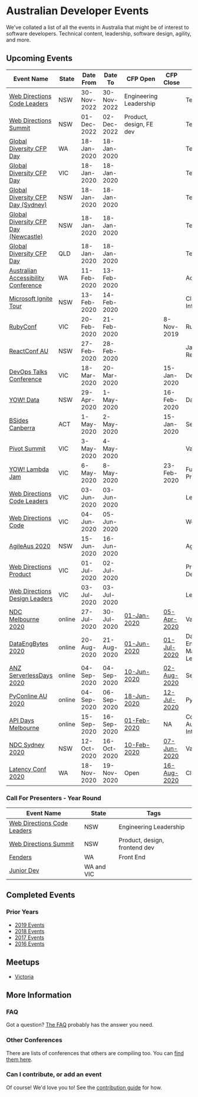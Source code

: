 
# Australian Developer Events

We've collated a list of all the events in Australia that might be of interest to software developers. Technical content, leadership, software design, agility, and more.

## Upcoming Events

| Event Name | State | Date From | Date To | CFP Open | CFP Close | Tags |
| ---------- | ----- | --------- | ------- | -------- | --------- | ---- |
| [Web Directions Code Leaders](https://webdirections.org/leaders) | NSW | 30-Nov-2022 | 30-Nov-2022 | Engineering Leadership|| Tech Talks |
| [Web Directions Summit](https://webdirections.org/summit) | NSW | 01-Dec-2022 | 02-Dec-2022 | Product, design, FE dev|| Tech Talks |
| [Global Diversity CFP Day](https://www.globaldiversitycfpday.com/events/223) | WA | 18-Jan-2020 | 18-Jan-2020 ||| Tech Talks |
| [Global Diversity CFP Day](https://www.globaldiversitycfpday.com/events/236) | VIC | 18-Jan-2020 | 18-Jan-2020 ||| Tech Talks |
| [Global Diversity CFP Day (Sydney)](https://www.globaldiversitycfpday.com/events/215) | NSW | 18-Jan-2020 | 18-Jan-2020 ||| Tech Talks |
| [Global Diversity CFP Day (Newcastle)](https://www.globaldiversitycfpday.com/events/245) | NSW | 18-Jan-2020 | 18-Jan-2020 ||| Tech Talks |
| [Global Diversity CFP Day](https://www.globaldiversitycfpday.com/events/240) | QLD | 18-Jan-2020 | 18-Jan-2020 ||| Tech Talks |
| [Australian Accessibility Conference](https://ozewai.org/conference/) | WA | 11-Feb-2020 | 13-Feb-2020 ||| Accessibility | 
| [Microsoft Ignite Tour](https://www.microsoft.com/en-au/ignite-the-tour/sydney) | NSW | 13-Feb-2020 | 14-Feb-2020 ||| Cloud Infrastructure |
| [RubyConf](https://www.rubyconf.org.au/2020) | VIC | 20-Feb-2020 | 21-Feb-2020 || 8-Nov-2019 | Ruby |
| [ReactConf AU](https://www.reactconf.com.au) | NSW | 27-Feb-2020 | 28-Feb-2020 || | JavaScript, React |
| [DevOps Talks Conference](https://devopstalks.com/au/devops.html/) | VIC | 18-Mar-2020 | 20-Mar-2020 || 15-Jan-2020 | DevOps |
| [YOW! Data](https://data.yowconference.com.au/) | NSW | 29-Apr-2020 | 1-May-2020 || 16-Feb-2020 | Data |
| [BSides Canberra](https://www.bsidescbr.com.au/) | ACT | 1-May-2020 |2-May-2020 || 15-Jan-2020 | Security |
| [Pivot Summit](https://www.pivotsummit.com.au/) | VIC | 3-May-2020 | 4-May-2020 ||| Various |
| [YOW! Lambda Jam](https://lambdajam.yowconference.com.au/) | VIC | 6-May-2020 | 8-May-2020 || 23-Feb-2020 | Functional Programming |VIC | 13-May-2020 | 14-May-2020 ||| Women in Tech |
| [Web Directions Code Leaders](https://www.webdirections.org/leaders/) | VIC | 03-Jun-2020 | 03-Jun-2020 ||| Leadership |
| [Web Directions Code](https://www.webdirections.org/code/) | VIC | 04-Jun-2020 | 05-Jun-2020 ||| Web |
| [AgileAus 2020](http://agileaustralia.com.au/2020/) | NSW | 15-Jun-2020 | 16-Jun-2020 ||| Agile |
| [Web Directions Product](https://www.webdirections.org/product/) | VIC | 01-Jul-2020 | 02-Jul-2020 ||| Product Design |
| [Web Directions Design Leaders](https://www.webdirections.org/designleaders/) | VIC | 03-Jul-2020 | 03-Jul-2020 ||| Leadership |
| [NDC Melbourne 2020](https://ndcmelbourne.com/) | online | 27-Jul-2020 | 30-Jul-2020 | [01-Jan-2020](https://sessionize.com/ndc-melbourne-2020/) | [05-Apr-2020](https://sessionize.com/ndc-melbourne-2020/) | Various |
| [DataEngBytes 2020](https://dataengconf.com.au/) | online | 20-Aug-2020 | 21-Aug-2020 | [01-Jun-2020](https://sessionize.com/dataengbytes/) | [01-Jul-2020](https://sessionize.com/dataengbytes/) | Data Engineering, Machine Learning |
| [ANZ ServerlessDays 2020](https://anz.serverlessdays.io/) | online | 04-Sep-2020 | 04-Sep-2020 | [10-Jun-2020](https://sessionize.com/serverlessdays-anz-2020) | [02-Aug-2020](https://sessionize.com/serverlessdays-anz-2020) | Serverless |
| [PyConline AU 2020](https://2020.pycon.org.au) | online | 04-Sep-2020 | 06-Sep-2020 | [18-Jun-2020](https://2020.pycon.org.au/speak/) | [12-Jul-2020](https://2020.pycon.org.au/speak/) | Python |
| [API Days Melbourne](https://www.apidays.co/melbourne) | online | 15-Sep-2020 | 16-Sep-2020 | [01-Feb-2020](https://apidays.typeform.com/to/J1snsg) | NA | Connection, Automation, Intelligence |
| [NDC Sydney 2020](https://ndcsydney.com/) | NSW | 12-Oct-2020 | 16-Oct-2020 | [10-Feb-2020](https://sessionize.com/ndc-sydney-2020/) | [07-Jun-2020](https://sessionize.com/ndc-sydney-2020/) | Various |
| [Latency Conf 2020](https://www.latencyconf.io/home) | WA | 18-Nov-2020 | 19-Nov-2020 | Open | [16-Aug-2020](https://docs.google.com/forms/d/e/1FAIpQLSdjvhe8LgAycAsoES_PiNqhZzVhxVSN3pwIhoat3vFcfY8Nrw/viewform) | Cloud |



### Call For Presenters - Year Round

| Event Name | State | Tags |
| ---------- | ----- | ---- |
| [Web Directions Code Leaders](https://webdirections.org/speaking/) | NSW | Engineering Leadership |
| [Web Directions Summit](https://webdirections.org/speaking/) | NSW | Product, design, frontend dev |
| [Fenders](http://www.fenders.co/) | WA | Front End |
| [Junior Dev](https://bit.ly/JDSpeakers) | WA and VIC | |

## Completed Events

### Prior Years

* [2019 Events](Events/2019.md)
* [2018 Events](Events/2018.md)
* [2017 Events](Events/2017.md)
* [2016 Events](Events/2016.md)

## Meetups

* [Victoria](Meetups/VIC.md)

## More Information

### FAQ

Got a question? [The FAQ](Info/FAQ.md) probably has the answer you need.

### Other Conferences

There are lists of conferences that others are compiling too. You can [find them here](Events/OTHER.md).

### Can I contribute, or add an event

Of course! We'd love you to! See the [contribution guide](Info/CONTRIBUTING.md) for how.
